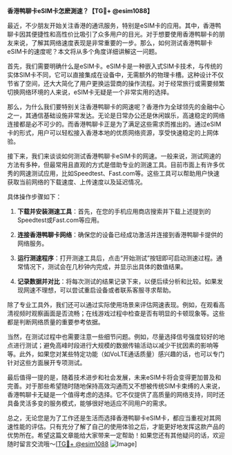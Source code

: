 **香港鸭聊卡eSIM卡怎麽測速？【TG💪+ @esim1088】**

最近，不少朋友开始关注香港的通讯服务，特别是eSIM卡的应用。其中，香港鸭聊卡因其便捷性和高性价比吸引了众多用户的目光。对于想要使用香港鸭聊卡的朋友来说，了解其网络速度表现是非常重要的一步。那么，如何测试香港鸭聊卡eSIM卡的速度呢？本文将从多个角度详细讲解这一问题。

首先，我们需要明确什么是eSIM卡。eSIM卡是一种嵌入式SIM卡技术，与传统的实体SIM卡不同，它可以直接集成在设备中，无需额外的物理卡槽。这种设计不仅节省了空间，还大大简化了用户更换运营商的操作流程。对于经常旅行或需要频繁切换网络环境的人来说，eSIM卡无疑是一个非常实用的选择。

那么，为什么我们要特别关注香港鸭聊卡的网速呢？香港作为全球领先的金融中心之一，其通信基础设施非常发达。无论是日常办公还是休闲娱乐，高速稳定的网络连接都是必不可少的。而香港鸭聊卡正是为了满足这些需求而推出的。通过eSIM卡的形式，用户可以轻松接入香港本地的优质网络资源，享受快速稳定的上网体验。

接下来，我们来谈谈如何测试香港鸭聊卡eSIM卡的网速。一般来说，测试网速的方法有多种，但最常用且直观的方式是借助专业的测速工具。目前市面上有许多优秀的网速测试应用，比如Speedtest、Fast.com等。这些工具可以帮助用户快速获取当前网络的下载速度、上传速度以及延迟情况。

具体操作步骤如下：

1. **下载并安装测速工具**：首先，在您的手机应用商店搜索并下载上述提到的Speedtest或Fast.com等应用。
   
2. **连接香港鸭聊卡网络**：确保您的设备已经成功激活并连接到香港鸭聊卡提供的网络服务。

3. **运行测速程序**：打开测速工具后，点击“开始测试”按钮即可启动测速过程。通常情况下，测试会在几秒钟内完成，并显示出具体的数值结果。

4. **记录数据并对比**：将每次测试的结果记录下来，以便后续分析和比较。如果发现网速不理想，可以尝试重启设备或者联系客服寻求帮助。

除了专业工具外，我们还可以通过实际使用场景来评估网速表现。例如，在观看高清视频时观察画面是否流畅；在线游戏过程中检查是否有明显的卡顿现象等。这些都是判断网络质量的重要参考依据。

当然，在测试过程中也需要注意一些细节问题。例如，尽量选择信号强度较好的地点进行测试；避免高峰时段进行大规模的数据传输活动以减少干扰因素的影响等等。此外，如果您对某些特定功能（如VoLTE通话质量）感兴趣的话，也可以专门针对这些方面展开专项测试。

最后值得一提的是，随着技术进步和社会发展，未来eSIM卡将会变得更加普及和完善。对于那些希望随时随地保持高效沟通而又不想被传统SIM卡束缚的人来说，香港鸭聊卡无疑是一个值得考虑的选择。它不仅提供了高质量的网络支持，同时还具备灵活多变的服务模式，能够很好地适应不同用户的需求。

总之，无论您是为了工作还是生活而选择香港鸭聊卡eSIM卡，都应当重视对其网速性能的评估。只有充分了解了自己的使用体验之后，才能更好地发挥这款产品的优势所在。希望这篇文章能给大家带来一定帮助！如果您还有其他疑问的话，欢迎随时留言交流哦～[[TG💪+ @esim1088](https://t.me/s/esim1088) ![Image](https://i.postimg.cc/4NQfJmqS/Snipaste-2025-05-13-00-14-12.png)]